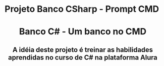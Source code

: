 # Projeto Banco CSharp - Prompt CMD

<!DOCTYPE html>
<html lang="pt-br">
    <head>
        <meta charset="UTF-8">
        <link rel="stylesheet" href="style.css">
        <link href="https://fonts.googleapis.com/css?family=Montserrat&display=swap" rel="stylesheet">
    </head>
    <body>
        <header>
            <div class="cabecalho">
                <h1>Banco C# - Um banco no CMD</h1>
                <h2>A idéia deste projeto é treinar as habilidades aprendidas no curso de C# na plataforma Alura</h2>
            </div>
        </header>
    </body>
</html>
